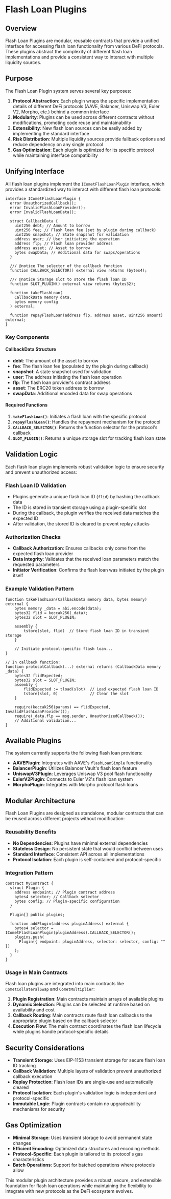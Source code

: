 # Flash Loan Plugins

## Overview

Flash Loan Plugins are modular, reusable contracts that provide a unified interface for accessing flash loan functionality from various DeFi protocols. These plugins abstract the complexity of different flash loan implementations and provide a consistent way to interact with multiple liquidity sources.

## Purpose

The Flash Loan Plugin system serves several key purposes:

1. **Protocol Abstraction**: Each plugin wraps the specific implementation details of different DeFi protocols (AAVE, Balancer, Uniswap V3, Euler V2, Morpho, etc.) behind a common interface
2. **Modularity**: Plugins can be used across different contracts without modifications, promoting code reuse and maintainability
3. **Extensibility**: New flash loan sources can be easily added by implementing the standard interface
4. **Risk Distribution**: Multiple liquidity sources provide fallback options and reduce dependency on any single protocol
5. **Gas Optimization**: Each plugin is optimized for its specific protocol while maintaining interface compatibility

## Unifying Interface

All flash loan plugins implement the `ICometFlashLoanPlugin` interface, which provides a standardized way to interact with different flash loan protocols:

```solidity
interface ICometFlashLoanPlugin {
  error UnauthorizedCallback();
  error InvalidFlashLoanProvider();
  error InvalidFlashLoanData();

  struct CallbackData {
    uint256 debt; // Amount to borrow
    uint256 fee; // Flash loan fee (set by plugin during callback)
    uint256 snapshot; // State snapshot for validation
    address user; // User initiating the operation
    address flp; // Flash loan provider address
    address asset; // Asset to borrow
    bytes swapData; // Additional data for swaps/operations
  }

  /// @notice The selector of the callback function
  function CALLBACK_SELECTOR() external view returns (bytes4);

  /// @notice Storage slot to store the flash loan ID
  function SLOT_PLUGIN() external view returns (bytes32);

  function takeFlashLoan(
    CallbackData memory data,
    bytes memory config
  ) external;

  function repayFlashLoan(address flp, address asset, uint256 amount) external;
}
```

### Key Components

#### CallbackData Structure

- **debt**: The amount of the asset to borrow
- **fee**: The flash loan fee (populated by the plugin during callback)
- **snapshot**: A state snapshot used for validation
- **user**: The address initiating the flash loan operation
- **flp**: The flash loan provider's contract address
- **asset**: The ERC20 token address to borrow
- **swapData**: Additional encoded data for swap operations

#### Required Functions

1. **`takeFlashLoan()`**: Initiates a flash loan with the specific protocol
2. **`repayFlashLoan()`**: Handles the repayment mechanism for the protocol
3. **`CALLBACK_SELECTOR()`**: Returns the function selector for the protocol's callback
4. **`SLOT_PLUGIN()`**: Returns a unique storage slot for tracking flash loan state

## Validation Logic

Each flash loan plugin implements robust validation logic to ensure security and prevent unauthorized access:

### Flash Loan ID Validation

- Plugins generate a unique flash loan ID (`flid`) by hashing the callback data
- The ID is stored in transient storage using a plugin-specific slot
- During the callback, the plugin verifies the received data matches the expected ID
- After validation, the stored ID is cleared to prevent replay attacks

### Authorization Checks

- **Callback Authorization**: Ensures callbacks only come from the expected flash loan provider
- **Data Integrity**: Validates that the received loan parameters match the requested parameters
- **Initiator Verification**: Confirms the flash loan was initiated by the plugin itself

### Example Validation Pattern

```solidity
function takeFlashLoan(CallbackData memory data, bytes memory) external {
    bytes memory _data = abi.encode(data);
    bytes32 flid = keccak256(_data);
    bytes32 slot = SLOT_PLUGIN;

    assembly {
        tstore(slot, flid)  // Store flash loan ID in transient storage
    }

    // Initiate protocol-specific flash loan...
}

// In callback function:
function protocolCallback(...) external returns (CallbackData memory _data) {
    bytes32 flidExpected;
    bytes32 slot = SLOT_PLUGIN;
    assembly {
        flidExpected := tload(slot)  // Load expected flash loan ID
        tstore(slot, 0)              // Clear the slot
    }

    require(keccak256(params) == flidExpected, InvalidFlashLoanProvider());
    require(_data.flp == msg.sender, UnauthorizedCallback());
    // Additional validation...
}
```

## Available Plugins

The system currently supports the following flash loan providers:

- **AAVEPlugin**: Integrates with AAVE's `flashLoanSimple` functionality
- **BalancerPlugin**: Utilizes Balancer Vault's flash loan feature
- **UniswapV3Plugin**: Leverages Uniswap V3 pool flash functionality
- **EulerV2Plugin**: Connects to Euler V2's flash loan system
- **MorphoPlugin**: Integrates with Morpho protocol flash loans

## Modular Architecture

Flash Loan Plugins are designed as standalone, modular contracts that can be reused across different projects without modification:

### Reusability Benefits

- **No Dependencies**: Plugins have minimal external dependencies
- **Stateless Design**: No persistent state that would conflict between uses
- **Standard Interface**: Consistent API across all implementations
- **Protocol Isolation**: Each plugin is self-contained and protocol-specific

### Integration Pattern

```solidity
contract MyContract {
  struct Plugin {
    address endpoint; // Plugin contract address
    bytes4 selector; // Callback selector
    bytes config; // Plugin-specific configuration
  }

  Plugin[] public plugins;

  function addPlugin(address pluginAddress) external {
    bytes4 selector = ICometFlashLoanPlugin(pluginAddress).CALLBACK_SELECTOR();
    plugins.push(
      Plugin({ endpoint: pluginAddress, selector: selector, config: "" })
    );
  }
}
```

### Usage in Main Contracts

Flash loan plugins are integrated into main contracts like `CometCollateralSwap` and `CometMultiplier`:

1. **Plugin Registration**: Main contracts maintain arrays of available plugins
2. **Dynamic Selection**: Plugins can be selected at runtime based on availability and cost
3. **Callback Routing**: Main contracts route flash loan callbacks to the appropriate plugin based on the callback selector
4. **Execution Flow**: The main contract coordinates the flash loan lifecycle while plugins handle protocol-specific details

## Security Considerations

- **Transient Storage**: Uses EIP-1153 transient storage for secure flash loan ID tracking
- **Callback Validation**: Multiple layers of validation prevent unauthorized callback execution
- **Replay Protection**: Flash loan IDs are single-use and automatically cleared
- **Protocol Isolation**: Each plugin's validation logic is independent and protocol-specific
- **Immutable Logic**: Plugin contracts contain no upgradeability mechanisms for security

## Gas Optimization

- **Minimal Storage**: Uses transient storage to avoid permanent state changes
- **Efficient Encoding**: Optimized data structures and encoding methods
- **Protocol-Specific**: Each plugin is tailored to its protocol's gas characteristics
- **Batch Operations**: Support for batched operations where protocols allow

This modular plugin architecture provides a robust, secure, and extensible foundation for flash loan operations while maintaining the flexibility to integrate with new protocols as the DeFi ecosystem evolves.
